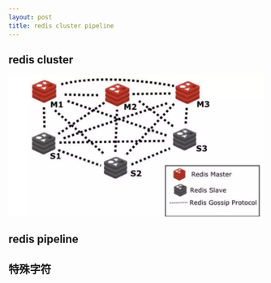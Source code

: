 ```yaml
---
layout: post
title: redis cluster pipeline
---
```


## redis cluster
![cluster](../public/img/redis-cluster.png)


## redis pipeline

## 特殊字符


